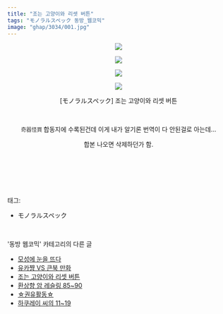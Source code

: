 ```yaml
---
title: "조는 고양이와 리셋 버튼"
tags: "モノラルスペック 동방_웹코믹"
image: "ghap/3034/001.jpg"
---
```

<div class="article">
<p style="text-align: center; clear: none; float: none;"><img src="{{ site.nasurl }}/ghap/3034/001.jpg"/></p>
<p style="text-align: center; clear: none; float: none;"><img src="{{ site.nasurl }}/ghap/3034/002.jpg"/></p>
<p style="text-align: center; clear: none; float: none;"><img src="{{ site.nasurl }}/ghap/3034/003.jpg"/></p>
<p style="text-align: center; clear: none; float: none;"><img src="{{ site.nasurl }}/ghap/3034/004.jpg"/></p>
<p style="text-align: center; clear: none; float: none;">[モノラルスペック] 조는 고양이와 리셋 버튼</p>
<p style="text-align: center; clear: none; float: none;"><br/></p>
<p style="text-align: center; clear: none; float: none;"><font color="#333333" face="Helvetica Neue, arial, Hiragino Kaku Gothic ProN, Meiryo, sans-serif"><span style="font-size: 12px;">奇器怪買</span></font><span style='color: rgb(51, 51, 51); font-family: "Helvetica Neue", arial, "Hiragino Kaku Gothic ProN", Meiryo, sans-serif; font-size: 12px;'> </span>합동지에 수록된건데 이게 내가 알기론 번역이 다 안된걸로 아는데...</p>
<p style="text-align: center; clear: none; float: none;">합본 나오면 삭제하던가 함.</p>
<p style="text-align: center; clear: none; float: none;"><br/></p>
<p><br/></p>
</div><br/>
<div class="tagTrail">
<p>태그: </p>
<ul>
<li>モノラルスペック</li>
</ul>
</div><br/>
<div class="another">
<p>'동방 웹코믹' 카테고리의 다른 글</p>
<ul>
<li><a href="/2016-12-31-ghap_3038">모성에 눈을 뜨다</a></li>
<li><a href="/2016-12-29-ghap_3035">유카쨩 VS 큰북 만화</a></li>
<li><a href="/2016-12-29-ghap_3034">조는 고양이와 리셋 버튼</a></li>
<li><a href="/2016-12-29-ghap_3030">환상향 암 레슬링 85~90</a></li>
<li><a href="/2016-12-29-ghap_3029">☆권유활동☆</a></li>
<li><a href="/2016-12-28-ghap_3019">하쿠레이 씨의 11~19</a></li>
</ul>
</div><br/>
<div class="cb_module cb_fluid">
<div class="cb_wrt cb_profile">
</div><!-- commentList close -->
</div><br/>
